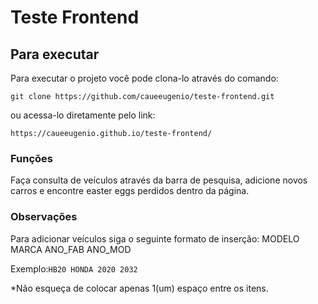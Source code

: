 # Teste Frontend

## Para executar

Para executar o projeto você pode clona-lo através do comando:
```
git clone https://github.com/caueeugenio/teste-frontend.git
```

ou acessa-lo diretamente pelo link: 
```
https://caueeugenio.github.io/teste-frontend/
```

### Funções

Faça consulta de veículos através da barra de pesquisa, adicione novos carros e encontre easter eggs perdidos dentro da página.

### Observações

Para adicionar veículos siga o seguinte formato de inserção: MODELO MARCA ANO_FAB ANO_MOD

Exemplo:```HB20 HONDA 2020 2032```

*Não esqueça de colocar apenas 1(um) espaço entre os itens.



